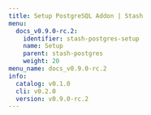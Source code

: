 ```yaml
---
title: Setup PostgreSQL Addon | Stash
menu:
  docs_v0.9.0-rc.2:
    identifier: stash-postgres-setup
    name: Setup
    parent: stash-postgres
    weight: 20
menu_name: docs_v0.9.0-rc.2
info:
  catalog: v0.1.0
  cli: v0.2.0
  version: v0.9.0-rc.2
---
```



